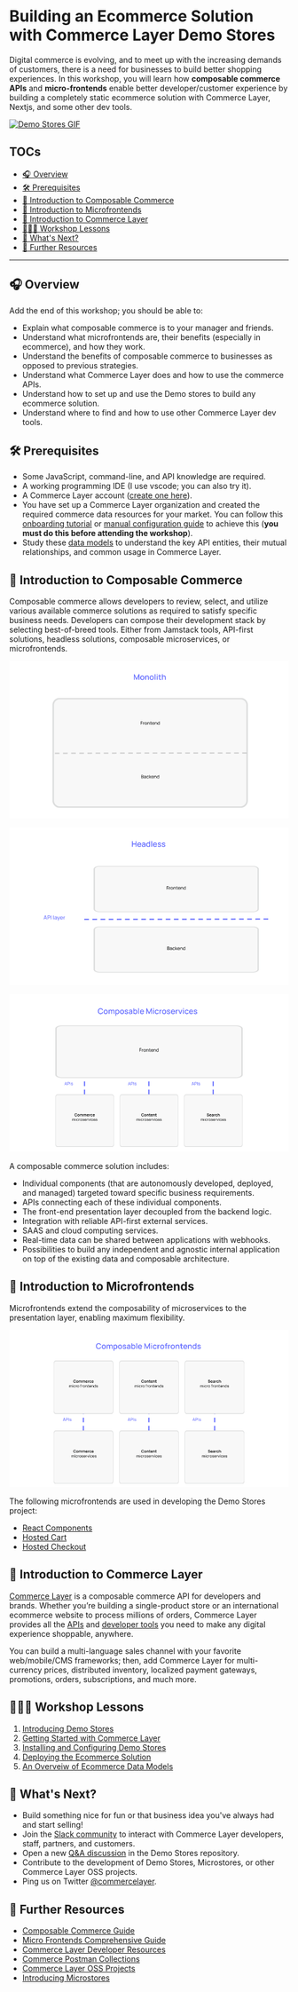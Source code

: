 # Building an Ecommerce Solution with Commerce Layer Demo Stores

Digital commerce is evolving, and to meet up with the increasing demands of customers, there is a need for businesses to build better shopping experiences. In this workshop, you will learn how **composable commerce APIs** and **micro-frontends** enable better developer/customer experience by building a completely static ecommerce solution with Commerce Layer, Nextjs, and some other dev tools.

[![Demo Stores GIF](./assets/demo-stores.gif)](https://commercelayer.github.io/demo-store-core)

## TOCs

- [🎧 Overview](#-overview)
- [🛠 Prerequisites](#-prerequisites)
- [🧱 Introduction to Composable Commerce](#-introduction-to-composable-commerce)
- [🥂 Introduction to Microfrontends](#-introduction-to-microfrontends)
- [🛒 Introduction to Commerce Layer](#-introduction-to-commerce-layer)
- [👨🏾‍🏫 Workshop Lessons](#-workshop-lessons)
- [🚀 What's Next?](#-whats-next)
- [📑 Further Resources](#-further-resources)

---

## 🎧 Overview

Add the end of this workshop; you should be able to:

- Explain what composable commerce is to your manager and friends.
- Understand what microfrontends are, their benefits (especially in ecommerce), and how they work.
- Understand the benefits of composable commerce to businesses as opposed to previous strategies.
- Understand what Commerce Layer does and how to use the commerce APIs.
- Understand how to set up and use the Demo stores to build any ecommerce solution.
- Understand where to find and how to use other Commerce Layer dev tools.

## 🛠 Prerequisites

- Some JavaScript, command-line, and API knowledge are required.
- A working programming IDE (I use vscode; you can also try it).
- A Commerce Layer account ([create one here](https://dashboard.commercelayer.io/sign_up)).
- You have set up a Commerce Layer organization and created the required commerce data resources for your market. You can follow this [onboarding tutorial](https://docs.commercelayer.io/developers/welcome/onboarding-tutorial) or [manual configuration guide](https://docs.commercelayer.io/developers/welcome/manual-configuration) to achieve this (**you must do this before attending the workshop**).
- Study these [data models](https://commercelayer.io/docs/data-model) to understand the key API entities, their mutual relationships, and common usage in Commerce Layer.

## 🧱 Introduction to Composable Commerce

Composable commerce allows developers to review, select, and utilize various available commerce solutions as required to satisfy specific business needs. Developers can compose their development stack by selecting best-of-breed tools. Either from Jamstack tools, API-first solutions, headless solutions, composable microservices, or microfrontends.

![](./assets/monolith.png)

![](./assets/headless.png)

![](./assets/composable.png)

A composable commerce solution includes:

- Individual components (that are autonomously developed, deployed, and managed) targeted toward specific business requirements.
- APIs connecting each of these individual components.
- The front-end presentation layer decoupled from the backend logic.
- Integration with reliable API-first external services.
- SAAS and cloud computing services.
- Real-time data can be shared between applications with webhooks.
- Possibilities to build any independent and agnostic internal application on top of the existing data and composable architecture.

## 🥂 Introduction to Microfrontends

Microfrontends extend the composability of microservices to the presentation layer, enabling maximum flexibility.

![](./assets/microfrontends.png)

The following microfrontends are used in developing the Demo Stores project:

- [React Components](https://github.com/commercelayer/commercelayer-react-components)
- [Hosted Cart](https://github.com/commercelayer/commercelayer-cart)
- [Hosted Checkout](https://github.com/commercelayer/commercelayer-react-checkout)

## 🛒 Introduction to Commerce Layer

[Commerce Layer](https://commercelayer.io) is a composable commerce API for developers and brands. Whether you’re building a single-product store or an international ecommerce website to process millions of orders, Commerce Layer provides all the [APIs](https://docs.commercelayer.io/core/v/api-reference) and [developer tools](https://commercelayer.io/developers) you need to make any digital experience shoppable, anywhere.

You can build a multi-language sales channel with your favorite web/mobile/CMS frameworks; then, add Commerce Layer for multi-currency prices, distributed inventory, localized payment gateways, promotions, orders, subscriptions, and much more.

## 👨🏾‍🏫 Workshop Lessons

1. [Introducing Demo Stores](./lessons/01.md)
2. [Getting Started with Commerce Layer](./lessons/02.md)
3. [Installing and Configuring Demo Stores](./lessons/03.md)
4. [Deploying the Ecommerce Solution](./lessons/04.md)
5. [An Overveiw of Ecommerce Data Models](./lessons/05.md)

## 🚀 What's Next?

- Build something nice for fun or that business idea you've always had and start selling!
- Join the [Slack community](https://slack.commercelayer.app)  to interact with Commerce Layer developers, staff, partners, and customers.
- Open a new [Q&A discussion](https://github.com/commercelayer/demo-store-core/discussions/categories/q-a) in the Demo Stores repository.
- Contribute to the development of Demo Stores, Microstores, or other Commerce Layer OSS projects.
- Ping us on Twitter [@commercelayer](https://twitter.com/commercelayer).

## 📑 Further Resources

- [Composable Commerce Guide](https://commercelayer.io/docs/core-concepts/composable-commerce)
- [Micro Frontends Comprehensive Guide](https://micro-frontends.org)
- [Commerce Layer Developer Resources](https://commercelayer.io/developers)
- [Commerce Postman Collections](https://www.postman.com/commercelayer)
- [Commerce Layer OSS Projects](https://github.com/commercelayer)
- [Introducing Microstores](https://commercelayer.io/blog/introducing-microstores)
